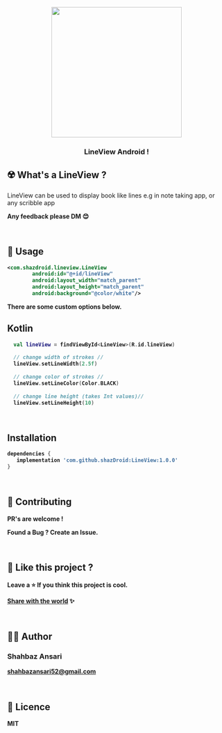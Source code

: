<!-- logo -->
<p align="center">
  <img width='300' src="shazdroid_logo.png">
</p>

<!-- tag line -->
<h3 align='center'> LineView Android ! </h3>


## ☢️ What's a LineView ?

LineView can be used to display book like lines e.g in note taking app, or any scribble app

<strong>Any feedback please DM 😊

<br/>



## 🌻 Usage

```xml
<com.shazdroid.lineview.LineView
        android:id="@+id/lineView"
        android:layout_width="match_parent"
        android:layout_height="match_parent"
        android:background="@color/white"/>
```
There are some custom options below.
  
## Kotlin
```kotlin
  val lineView = findViewById<LineView>(R.id.lineView)
  
  // change width of strokes //
  lineView.setLineWidth(2.5f)
  
  // change color of strokes //
  lineView.setLineColor(Color.BLACK)
  
  // change line height (takes Int values)//
  lineView.setLineHeight(10)  
```



<br/>


## Installation
```gradle
dependencies {
   implementation 'com.github.shazDroid:LineView:1.0.0'
}
```
<br/>


## 💙 Contributing

PR's are welcome !

Found a Bug ? Create an Issue.

<br/>




## 💖 Like this project ?

Leave a ⭐ If you think this project is cool.

[Share with the world](https://github.com/shazDroid/LineView) ✨

<br/>




## 👨‍💻 Author

### Shahbaz Ansari

shahbazansari52@gmail.com

<br/>




## 🍁 Licence

**MIT**
